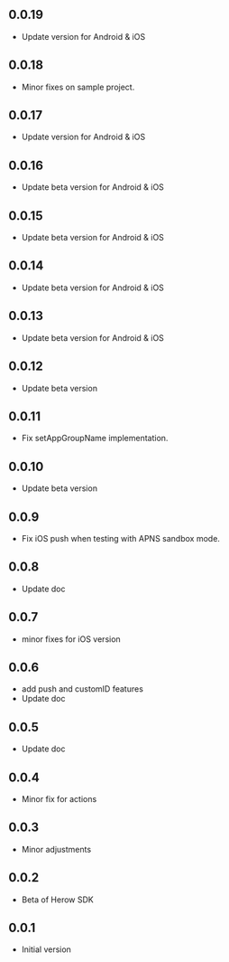## 0.0.19

* Update version for Android & iOS

## 0.0.18

* Minor fixes on sample project.

## 0.0.17

* Update version for Android & iOS

## 0.0.16

* Update beta version for Android & iOS

## 0.0.15

* Update beta version for Android & iOS

## 0.0.14

* Update beta version for Android & iOS

## 0.0.13

* Update beta version for Android & iOS

## 0.0.12

* Update beta version

## 0.0.11

* Fix setAppGroupName implementation.

## 0.0.10

* Update beta version

## 0.0.9

* Fix iOS push when testing with APNS sandbox mode.

## 0.0.8

* Update doc

## 0.0.7

* minor fixes for iOS version

## 0.0.6

* add push and customID features
* Update doc

## 0.0.5

* Update doc 

## 0.0.4

* Minor fix for actions

## 0.0.3

* Minor adjustments

## 0.0.2

* Beta of Herow SDK

## 0.0.1

* Initial version
